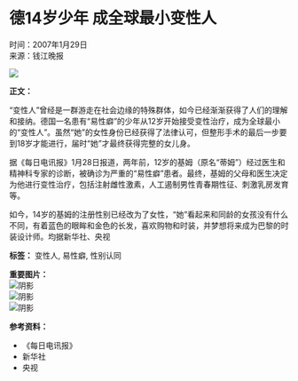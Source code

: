 # 德14岁少年 成全球最小变性人

时间：2007年1月29日  
来源：钱江晚报  

![](../../../images/2007-01/29/qjwb20070129b0005v01n.jpg)

**正文：**

“变性人”曾经是一群游走在社会边缘的特殊群体，如今已经渐渐获得了人们的理解和接纳。德国一名患有“易性癖”的少年从12岁开始接受变性治疗，成为全球最小的“变性人”。虽然“她”的女性身份已经获得了法律认可，但整形手术的最后一步要到18岁才能进行，届时“她”才最终获得完整的女儿身。

据《每日电讯报》1月28日报道，两年前，12岁的基姆（原名“蒂姆”）经过医生和精神科专家的诊断，被确诊为严重的“易性癖”患者。最终，基姆的父母和医生决定为他进行变性治疗，包括注射雌性激素，人工遏制男性青春期性征、刺激乳房发育等。

如今，14岁的基姆的注册性别已经改为了女性，“她”看起来和同龄的女孩没有什么不同，有着蓝色的眼眸和金色的长发，喜欢购物和时装，并梦想将来成为巴黎的时装设计师。均据新华社、央视  

**标签：** 变性人, 易性癖, 性别认同  

**重要图片：**  
![阴影](../../../tplimg/c_02.gif)  
![阴影](../../../tplimg/c_05.gif)  
![阴影](../../../tplimg/c_07.gif)  

**参考资料：**  
- 《每日电讯报》  
- 新华社  
- 央视